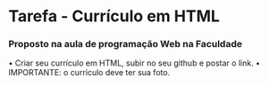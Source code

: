 # Tarefa - Currículo em HTML
### Proposto na aula de programação Web na Faculdade

• Criar seu currículo em HTML, subir no seu github e postar o link.
• IMPORTANTE: o currículo deve ter sua foto.
